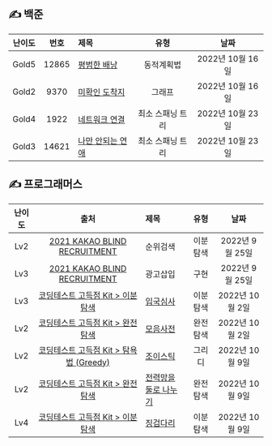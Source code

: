 ## ✍️ 백준

|난이도|번호|제목|유형|날짜|
|:-:|:-:|:-|:-:|:-:|
|Gold5|12865|[평범한 배낭](https://www.acmicpc.net/problem/12865)|동적계획법|2022년 10월 16일|
|Gold2|9370|[미확인 도착지](https://www.acmicpc.net/problem/9370)|그래프|2022년 10월 16일|
|Gold4|1922|[네트워크 연결](https://www.acmicpc.net/problem/1922)|최소 스패닝 트리|2022년 10월 23일|
|Gold3|14621|[나만 안되는 연애](https://www.acmicpc.net/problem/14621)|최소 스패닝 트리|2022년 10월 23일|


## ✍️ 프로그래머스

|난이도|출처|제목|유형|날짜|
|:-:|:-:|:-|:-:|:-:|
|Lv2|[2021 KAKAO BLIND RECRUITMENT](https://school.programmers.co.kr/learn/challenges?page=1&partIds=20069)|순위검색|이분탐색|2022년 9월 25일|
|Lv3|[2021 KAKAO BLIND RECRUITMENT](https://school.programmers.co.kr/learn/challenges?page=1&partIds=20069)|광고삽입|구현|2022년 9월 25일|
|Lv3|[코딩테스트 고득점 Kit > 이분탐색](https://school.programmers.co.kr/learn/courses/30/parts/12486)|[입국심사](https://school.programmers.co.kr/learn/courses/30/lessons/43238)|이분탐색|2022년 10월 2일|
|Lv2|[코딩테스트 고득점 Kit > 완전탐색](https://school.programmers.co.kr/learn/courses/30/parts/12230)|[모음사전](https://school.programmers.co.kr/learn/courses/30/lessons/43238)|완전탐색|2022년 10월 2일|
|Lv2|[코딩테스트 고득점 Kit > 탐욕법 (Greedy)](https://school.programmers.co.kr/learn/courses/30/parts/12244)|[조이스틱](https://school.programmers.co.kr/learn/courses/30/lessons/42860)|그리디|2022년 10월 9일|
|Lv2|[코딩테스트 고득점 Kit > 완전탐색](https://school.programmers.co.kr/learn/courses/30/parts/12230)|[전력망을 둘로 나누기](https://school.programmers.co.kr/learn/courses/30/lessons/86971)|완전탐색|2022년 10월 9일|
|Lv4|[코딩테스트 고득점 Kit > 이분탐색](https://school.programmers.co.kr/learn/courses/30/parts/12486)|[징검다리](https://school.programmers.co.kr/learn/courses/30/lessons/43236)|이분탐색|2022년 10월 9일|
